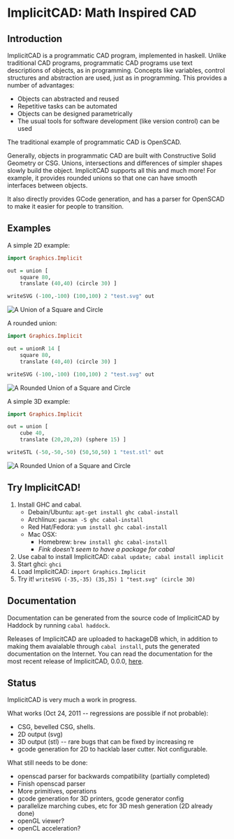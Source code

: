 ImplicitCAD: Math Inspired CAD
==============================

Introduction
------------

ImplicitCAD is a programmatic CAD program, implemented in haskell. Unlike traditional CAD programs, programmatic CAD programs use text descriptions of objects, as in programming. Concepts like variables, control structures and abstraction are used, just as in programming. This provides a number of advantages:

 - Objects can abstracted and reused
 - Repetitive tasks can be automated
 - Objects can be designed parametrically
 - The usual tools for software development (like version control) can be used

The traditional example of programmatic CAD is OpenSCAD.

Generally, objects in programmatic CAD are built with Constructive Solid Geometry or CSG. Unions, intersections and differences of simpler shapes slowly build the object. ImplicitCAD supports all this and much more! For example, it provides rounded unions so that one can have smooth interfaces between objects.

It also directly provides GCode generation, and has a parser for OpenSCAD to make it easier for people to transition.


Examples
---------

A simple 2D example:

```haskell
import Graphics.Implicit

out = union [
	square 80,
	translate (40,40) (circle 30) ]

writeSVG (-100,-100) (100,100) 2 "test.svg" out
``` 

![A Union of a Square and Circle](http://colah.github.com/ImplicitCADDocImages/0.0/SquareCircleUnion.png)


A rounded union:

```haskell
import Graphics.Implicit

out = unionR 14 [
	square 80,
	translate (40,40) (circle 30) ]

writeSVG (-100,-100) (100,100) 2 "test.svg" out
``` 

![A Rounded Union of a Square and Circle](http://colah.github.com/ImplicitCADDocImages/0.0/SquareCircleUnionR.png)

A simple 3D example:

```haskell
import Graphics.Implicit

out = union [
	cube 40,
	translate (20,20,20) (sphere 15) ]

writeSTL (-50,-50,-50) (50,50,50) 1 "test.stl" out 
```

![A Rounded Union of a Square and Circle](http://colah.github.com/ImplicitCADDocImages/0.0/CubeSphereUnion.png)

Try ImplicitCAD!
----------------

 1. Install GHC and cabal.
     * Debain/Ubuntu: `apt-get install ghc cabal-install`
     * Archlinux: `pacman -S ghc cabal-install`
     * Red Hat/Fedora: `yum install ghc cabal-install`
     * Mac OSX:
         * Homebrew: `brew install ghc cabal-install`
         * *Fink doesn't seem to have a package for cabal*
 2. Use cabal to install ImplicitCAD: `cabal update; cabal install implicit`
 3. Start ghci: `ghci`
 4. Load ImplicitCAD: `import Graphics.Implicit`
 5. Try it! `writeSVG (-35,-35) (35,35) 1 "test.svg" (circle 30)`

Documentation
-------------

Documentation can be generated from the source code of ImplicitCAD by Haddock by running `cabal haddock`.

Releases of ImplicitCAD are uploaded to hackageDB which, in addition to making them avaialable through `cabal install`, puts the generated documentation on the Internet. You can read the documentation for the most recent release of ImplicitCAD, 0.0.0, [here](http://hackage.haskell.org/packages/archive/implicit/0.0.0/doc/html/Graphics-Implicit.html).

Status
------

ImplicitCAD is very much a work in progress.

What works (Oct 24, 2011 -- regressions are possible if not probable):

 - CSG, bevelled CSG, shells.
 - 2D output (svg)
 - 3D output (stl) -- rare bugs that can be fixed by increasing re
 - gcode generation for 2D to hacklab laser cutter. Not configurable.

What still needs to be done:

 - openscad parser for backwards compatibility (partially completed)
 - Finish openscad parser
 - More primitives, operations
 - gcode generation for 3D printers, gcode generator config
 - parallelize marching cubes, etc for 3D mesh generation (2D already done)
 - openGL viewer?
 - openCL acceleration?


